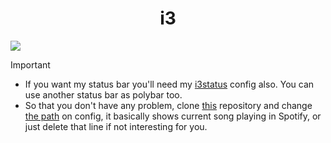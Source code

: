  <h1 align="center"> 
  i3 
</h1>

<img src="https://raw.githubusercontent.com/Jorgedeveloopzz/dotfiles/master/.screenshots/i3.png" />

> [!IMPORTANT]
>  - If you want my status bar you'll need my [i3status](https://raw.githubusercontent.com/jorgeloopzz/dotfiles/master/.config/i3status/config) config also. You can use another status bar as polybar too.
>  - So that you don't have any problem, clone [this](https://github.com/rpieja/i3spotifystatus) repository and change [the path](https://github.com/jorgeloopzz/dotfiles/blob/master/.config/i3/config#L243C1-L243C1) on config, it basically shows current song playing in Spotify, or just delete that line if not interesting for you.
